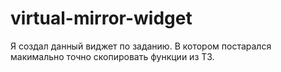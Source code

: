 # virtual-mirror-widget

Я создал данный виджет по заданию.
В котором постарался макимально точно скопировать функции из ТЗ.
